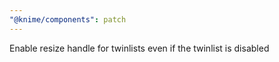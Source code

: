 ```yaml
---
"@knime/components": patch
---
```


Enable resize handle for twinlists even if the twinlist is disabled
